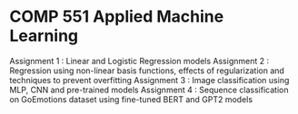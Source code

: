 # COMP 551 Applied Machine Learning
Assignment 1 : Linear and Logistic Regression models 
Assignment 2 : Regression using non-linear basis functions, effects of regularization and techniques to prevent overfitting
Assignment 3 : Image classification using MLP, CNN and pre-trained models
Assignment 4 : Sequence classification on GoEmotions dataset using fine-tuned BERT and GPT2 models

